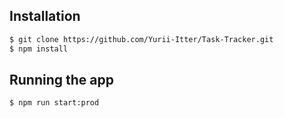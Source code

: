 ## Installation

```bash
$ git clone https://github.com/Yurii-Itter/Task-Tracker.git
$ npm install
```

## Running the app

```bash
$ npm run start:prod
```
